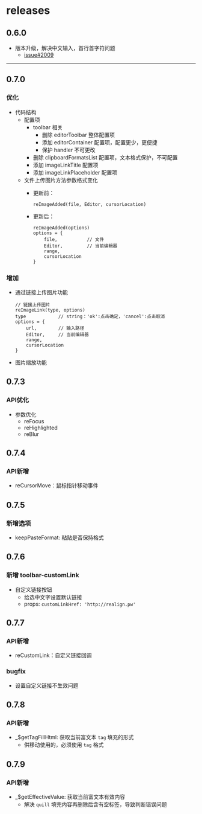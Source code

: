# releases

## 0.6.0

* 版本升级，解决中文输入，首行首字符问题
    * [issue#2009](https://github.com/quilljs/quill/issues/2009)

***

## 0.7.0

### 优化

* 代码结构
    * 配置项
        * toolbar 相关
            * 删除 editorToolbar 整体配置项
            * 添加 editorContainer 配置项，配置更少，更便捷
            * 保护 handler 不可更改
        * 删除 clipboardFormatsList 配置项，文本格式保护，不可配置
        * 添加 imageLinkTitle 配置项
        * 添加 imageLinkPlaceholder 配置项
    * 文件上传图片方法参数格式变化
        * 更新前：

            ```
            reImageAdded(file, Editor, cursorLocation)
            ```

       * 更新后：

            ```
            reImageAdded(options)
            options = {
                file,           // 文件
                Editor,         // 当前编辑器
                range,
                cursorLocation
            }
            ```
### 增加

* 通过链接上传图片功能

    ```
    // 链接上传图片
    reImageLink(type, options)
    type            // string：'ok':点击确定，'cancel':点击取消
    options = {
        url,        // 输入路径
        Editor,     // 当前编辑器
        range,
        cursorLocation
    }
    ```

* 图片缩放功能

## 0.7.3

### API优化

* 参数优化
  * reFocus
  * reHighlighted
  * reBlur

## 0.7.4

### API新增

* reCursorMove：鼠标指针移动事件

## 0.7.5

### 新增选项

* keepPasteFormat: 粘贴是否保持格式

## 0.7.6

### 新增 toolbar-customLink

* 自定义链接按钮
  * 给选中文字设置默认链接
  * props: `customLinkHref: 'http://realign.pw'`

## 0.7.7

### API新增

* reCustomLink：自定义链接回调

### bugfix

* 设置自定义链接不生效问题

## 0.7.8

### API新增

* _$getTagFillHtml: 获取当前富文本 `tag` 填充的形式
  * 供移动使用的，必须使用 `tag` 格式

## 0.7.9

### API新增

* _$getEffectiveValue: 获取当前富文本有效内容
  * 解决 `quill` 填完内容再删除后含有空标签，导致判断错误问题